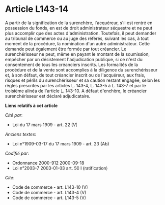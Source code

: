 # Article L143-14

A partir de la signification de la surenchère, l'acquéreur, s'il est rentré en possession du fonds, en est de droit
administrateur séquestre et ne peut plus accomplir que des actes d'administration. Toutefois, il peut demander au tribunal de
commerce ou au juge des référés, suivant les cas, à tout moment de la procédure, la nomination d'un autre administrateur.
Cette demande peut également être formée par tout créancier. Le surenchérisseur ne peut, même en payant le montant de la
soumission, empêcher par un désistement l'adjudication publique, si ce n'est du consentement de tous les créanciers inscrits.
Les formalités de la procédure et de la vente sont accomplies à la diligence du surenchérisseur et, à son défaut, de tout
créancier inscrit ou de l'acquéreur, aux frais, risques et périls du surenchérisseur et sa caution restant engagée, selon les
règles prescrites par les articles L. 143-4, L. 143-5 à L. 143-7 et par le troisième alinéa de l'article L. 143-10. A défaut
d'enchère, le créancier surenchérisseur est déclaré adjudicataire.

**Liens relatifs à cet article**

_Cité par_:

  - Loi du 17 mars 1909 - art. 22 (V)

_Anciens textes_:

  - Loi n°1909-03-17 du 17 mars 1909 - art. 23 (Ab)

_Codifié par_:

  - Ordonnance 2000-912 2000-09-18
  - Loi n°2003-7 2003-01-03 art. 50 I (ratification)

_Cite_:

  - Code de commerce - art. L143-10 (V)
  - Code de commerce - art. L143-4 (V)
  - Code de commerce - art. L143-5 (V)
